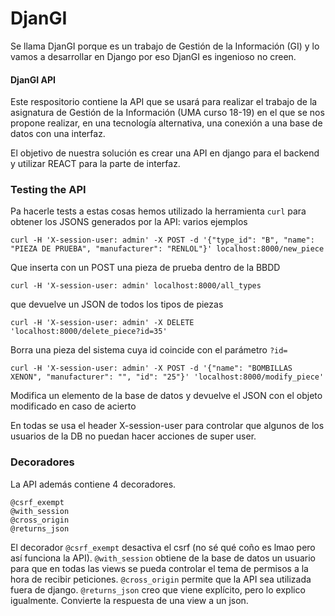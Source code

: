 # DjanGI

Se llama DjanGI porque es un trabajo de Gestión de la Información (GI) y lo vamos a desarrollar en Django por eso DjanGI es ingenioso no creen.

#### DjanGI API

Este respositorio contiene la API que se usará para realizar
el trabajo de la asignatura de Gestión de la Información (UMA curso 18-19)
en el que se nos propone realizar, en una tecnología alternativa, 
una conexión a una base de datos con una interfaz.

El objetivo de nuestra solución es crear una API en django para el backend
y utilizar REACT para la parte de interfaz.

### Testing the API
Pa hacerle tests a estas cosas hemos utilizado la herramienta `curl` para obtener
los JSONS generados por la API: varios ejemplos

```
curl -H 'X-session-user: admin' -X POST -d '{"type_id": "B", "name": "PIEZA DE PRUEBA", "manufacturer": "RENLOL"}' localhost:8000/new_piece
```

Que inserta con un POST una pieza de prueba dentro de la BBDD
```
curl -H 'X-session-user: admin' localhost:8000/all_types
```
que devuelve un JSON de todos los tipos de piezas

```
curl -H 'X-session-user: admin' -X DELETE 'localhost:8000/delete_piece?id=35'
```
Borra una pieza del sistema cuya id coincide con el parámetro `?id=`  

```
curl -H 'X-session-user: admin' -X POST -d '{"name": "BOMBILLAS XENON", "manufacturer": "", "id": "25"}' 'localhost:8000/modify_piece'
```
Modifica un elemento de la base de datos y devuelve el JSON con el objeto modificado en caso de acierto

En todas se usa el header X-session-user para controlar que algunos 
de los usuarios de la DB no puedan hacer acciones de super user.

### Decoradores
La API además contiene 4 decoradores. 
```
@csrf_exempt
@with_session
@cross_origin
@returns_json
```

El decorador `@csrf_exempt` desactiva el csrf (no sé qué coño es lmao pero así funciona la API).
`@with_session` obtiene de la base de datos un usuario para que en todas las views se pueda
controlar el tema de permisos a la hora de recibir peticiones. 
`@cross_origin` permite que la API sea utilizada fuera de django.
`@returns_json` creo que viene explícito, pero lo explico igualmente. Convierte 
la respuesta de una view a un json.